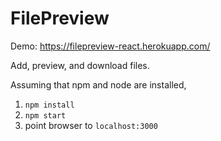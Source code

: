 # FilePreview

Demo: https://filepreview-react.herokuapp.com/

Add, preview, and download files.

Assuming that npm and node are installed,

1. `npm install`
2. `npm start`
3. point browser to `localhost:3000`
